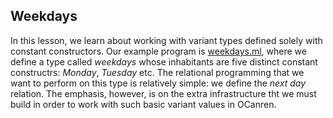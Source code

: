 ## Weekdays

In this lesson, we learn about working with variant types defined solely with
constant constructors. Our example program is [weekdays.ml](weekdays.ml), where
we define a type called _weekdays_ whose inhabitants are five distinct constant constructrs:
_Monday_, _Tuesday_ etc. The relational programming that we want to perform on this type
is relatively simple: we define the _next day_ relation. The emphasis, however, is on the
extra infrastructure tht we must build in order to work with such basic variant values in OCanren.

